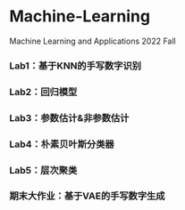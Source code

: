 # Machine-Learning
Machine Learning and Applications 2022 Fall

### Lab1：基于KNN的手写数字识别

### Lab2：回归模型

### Lab3：参数估计&非参数估计

### Lab4：朴素贝叶斯分类器

### Lab5：层次聚类

### 期末大作业：基于VAE的手写数字生成
